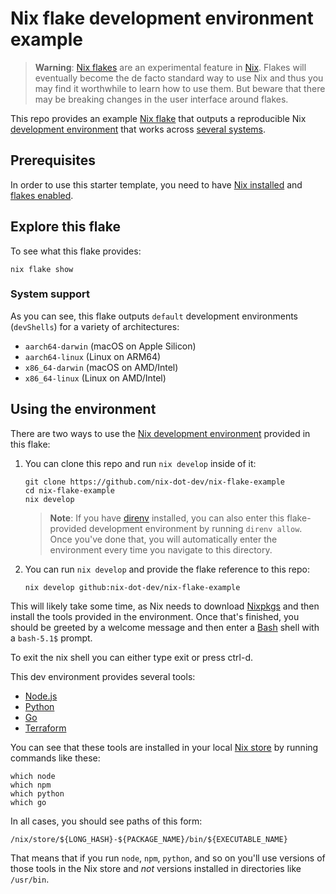 # Nix flake development environment example

> **Warning**: [Nix flakes][flakes] are an experimental feature in [Nix]. Flakes
> will eventually become the de facto standard way to use Nix and thus you may
> find it worthwhile to learn how to use them. But beware that there may be
> breaking changes in the user interface around flakes.

This repo provides an example [Nix flake][flakes] that outputs a reproducible Nix
[development environment][env] that works across [several systems][systems].

## Prerequisites

In order to use this starter template, you need to have [Nix installed][install]
and [flakes enabled][enable].

## Explore this flake

To see what this flake provides:

```shell
nix flake show
```

### System support

As you can see, this flake outputs `default` development environments
(`devShells`) for a variety of architectures:

- `aarch64-darwin` (macOS on Apple Silicon)
- `aarch64-linux` (Linux on ARM64)
- `x86_64-darwin` (macOS on AMD/Intel)
- `x86_64-linux` (Linux on AMD/Intel)

## Using the environment

There are two ways to use the [Nix development environment][env] provided in
this flake:

1. You can clone this repo and run `nix develop` inside of it:

   ```shell
   git clone https://github.com/nix-dot-dev/nix-flake-example
   cd nix-flake-example
   nix develop
   ```

   > **Note**: If you have [direnv] installed, you can also enter this
   > flake-provided development environment by running `direnv allow`. Once
   > you've done that, you will automatically enter the environment every time
   > you navigate to this directory.

2. You can run `nix develop` and provide the flake reference to this repo:

   ```shell
   nix develop github:nix-dot-dev/nix-flake-example
   ```

This will likely take some time, as Nix needs to download [Nixpkgs] and then
install the tools provided in the environment. Once that's finished, you should
be greeted by a welcome message and then enter a [Bash] shell with a `bash-5.1$`
prompt.

To exit the nix shell you can either type exit or press ctrl-d.

This dev environment provides several tools:

- [Node.js]
- [Python]
- [Go]
- [Terraform]

You can see that these tools are installed in your local [Nix store][store] by
running commands like these:

```shell
which node
which npm
which python
which go
```

In all cases, you should see paths of this form:

```shell
/nix/store/${LONG_HASH}-${PACKAGE_NAME}/bin/${EXECUTABLE_NAME}
```

That means that if you run `node`, `npm`, `python`, and so on you'll use
versions of those tools in the Nix store and _not_ versions installed in
directories like `/usr/bin`.

[bash]: https://gnu.org/software/bash
[direnv]: https://direnv.net
[enable]: https://nixos.wiki/wiki/Flakes#Enable_flakes
[env]: https://nixos.org/explore
[flakes]: https://nixos.wiki/wiki/Flakes
[go]: https://go.dev
[install]: https://nixos.org/download
[nix]: https://nixos.org
[nix.dev]: https://nix.dev
[nixpkgs]: https://github.com/NixOS/nixpkgs
[node.js]: https://nodejs.org
[python]: https://python.org
[store]: https://nixos.org/manual/nix/stable/command-ref/nix-store
[systems]: #system-support
[terraform]: https://terraform.io
